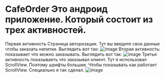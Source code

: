 # CafeOrder Это андроид приложение. Который состоит из трех активностей. 
Первая активность Cтраница авторизации. Тут вы введите свои данные чтобы заказать напитки. Выглядить вот так:
![image](https://user-images.githubusercontent.com/91892949/211864887-72d4f98f-ed71-4613-b6d6-bde85ca4e6e1.png)
Вторая активность: показывает что можно  заказывать. Выглядить вот так:
![image](https://user-images.githubusercontent.com/91892949/211865461-7ea93ec8-81ba-4e3f-84bf-a4b979bfac35.png)
Третья активность показываеть что заказывал клиент. Тут я использовал ScrollView. Поэтому шрифты большие. 
Чтобы показывать как работает ScrollView. Специально я так сделал.
![image](https://user-images.githubusercontent.com/91892949/211866185-f758750f-17b8-473a-bf01-da4b12baeab0.png)
